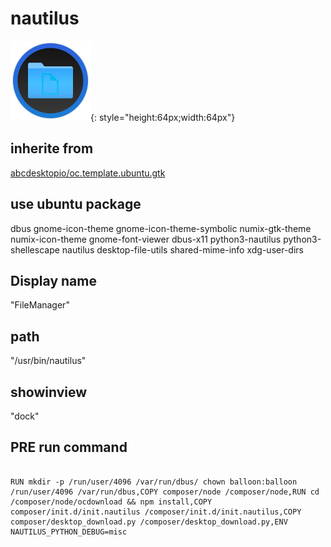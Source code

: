 # nautilus
![circle_filemanager.svg](/applications/icons/circle_filemanager.svg){: style="height:64px;width:64px"}
## inherite from
[abcdesktopio/oc.template.ubuntu.gtk](abcdesktopio/oc.template.ubuntu.gtk.md)
## use ubuntu package
dbus gnome-icon-theme gnome-icon-theme-symbolic numix-gtk-theme numix-icon-theme gnome-font-viewer dbus-x11 python3-nautilus python3-shellescape nautilus desktop-file-utils shared-mime-info xdg-user-dirs
## Display name
"FileManager"
## path
"/usr/bin/nautilus"
## showinview
"dock"
## PRE run command

```

RUN mkdir -p /run/user/4096 /var/run/dbus/ chown balloon:balloon /run/user/4096 /var/run/dbus,COPY composer/node /composer/node,RUN cd /composer/node/ocdownload && npm install,COPY composer/init.d/init.nautilus /composer/init.d/init.nautilus,COPY composer/desktop_download.py /composer/desktop_download.py,ENV NAUTILUS_PYTHON_DEBUG=misc
```

